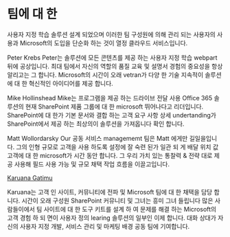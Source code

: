 # <a name="about-the-team"></a>팀에 대 한

사용자 지정 학습 솔루션 설계 되었으며 이러한 팀 구성원에 의해 관리 되는 사용자의 사용과 Microsoft의 도입을 단순화 하는 것이 열정 클라우드 서비스입니다.  

Peter Krebs Peter는 솔루션에 모든 콘텐츠를 제공 하는 사용자 지정 학습 webpart 뒤에 공상입니다. 최대 팀에서 자신의 역할의 품질 교육 및 설명서 경험의 중요성을 항상 알리고는 그 합니다.  Microsoft의 시간이 오래 vetran가 다양 한 기술 지속적이 솔루션에 대 한 혁신적인 아이디어를 제공 합니다.  

Mike Hollinshead Mike는 프로그램을 제공 하는 드라이브 전달 사용 Office 365 솔루션의 현재 SharePoint 제품 그룹에 대 한 microsoft 뛰어나다고 리더입니다.  SharePoint에 대 한가 기본 문서와 결합 하는 고객 요구 사항 상세 undertanding가 SharePoint에서 제공 하는 최상의이 솔루션을 가져옵니다 확인 합니다. 

Matt Wollordarsky Our 공동 서비스 managememt 팀은 Matt 에게만 길일을입니다.  그의 인형 규모로 고객을 사용 하도록 설정에 잘 숙련 된가 일관 되 게 배달 위치 값 고객에 대 한 microsoft가 시간 동안 합니다.  그 우리 가치 있는 통찰력 & 전략 대로 제공 사용해 필드 사용 가능 및 규모 채택 작업 흐름을 이끌고입니다.  

[Karuana Gatimu](https://linkedin.com/in/KaruanaGatimu)

Karuana는 고객 인 사이트, 커뮤니티에 전파 및 Microsoft 팀에 대 한 채택을 담당 합니다.  시간이 오래 구성원 SharePoint 커뮤니티 및 그녀는 흥미 그녀 들립니다 많은 사람들이에서 팀 사이트에 대 한 도구 키트를 설계 하 여 문제를 해결 하는 Microsoft의 고객 경험 하 되 면이 사용자 정의 learing 솔루션의 일부인 이제 합니다.  대화 상대가 자신의 사용자 지정 개발, 서비스 관리 및 마케팅 배경 공동 팀에 기여합니다.  

